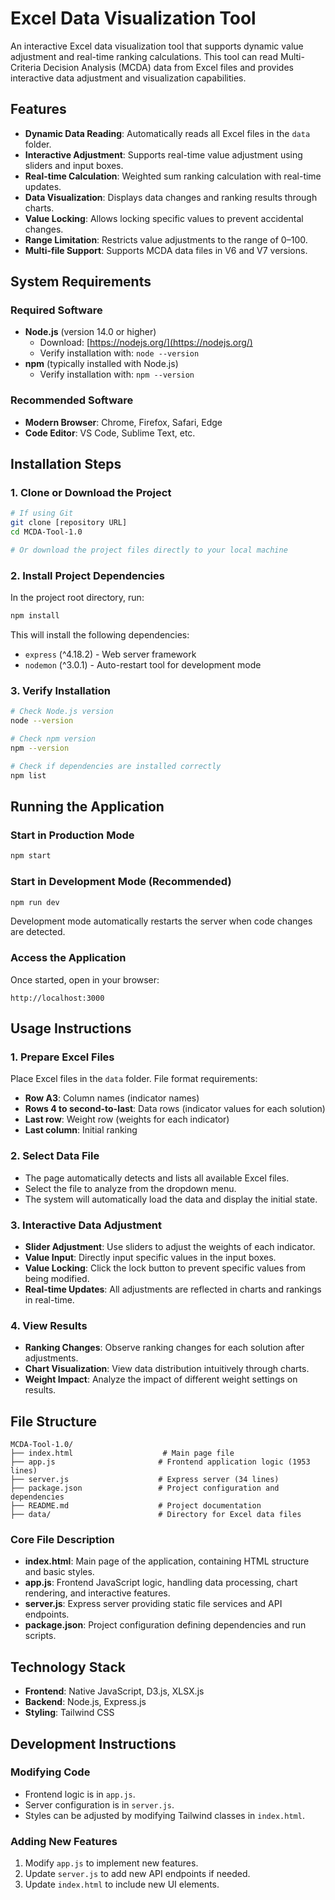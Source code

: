 # Excel Data Visualization Tool

An interactive Excel data visualization tool that supports dynamic value adjustment and real-time ranking calculations. This tool can read Multi-Criteria Decision Analysis (MCDA) data from Excel files and provides interactive data adjustment and visualization capabilities.

## Features

- **Dynamic Data Reading**: Automatically reads all Excel files in the `data` folder.
- **Interactive Adjustment**: Supports real-time value adjustment using sliders and input boxes.
- **Real-time Calculation**: Weighted sum ranking calculation with real-time updates.
- **Data Visualization**: Displays data changes and ranking results through charts.
- **Value Locking**: Allows locking specific values to prevent accidental changes.
- **Range Limitation**: Restricts value adjustments to the range of 0–100.
- **Multi-file Support**: Supports MCDA data files in V6 and V7 versions.

## System Requirements

### Required Software
- **Node.js** (version 14.0 or higher)
  - Download: [https://nodejs.org/](https://nodejs.org/)
  - Verify installation with: `node --version`
- **npm** (typically installed with Node.js)
  - Verify installation with: `npm --version`

### Recommended Software
- **Modern Browser**: Chrome, Firefox, Safari, Edge
- **Code Editor**: VS Code, Sublime Text, etc.

## Installation Steps

### 1. Clone or Download the Project
```bash
# If using Git
git clone [repository URL]
cd MCDA-Tool-1.0

# Or download the project files directly to your local machine
```

### 2. Install Project Dependencies
In the project root directory, run:
```bash
npm install
```

This will install the following dependencies:
- `express` (^4.18.2) - Web server framework
- `nodemon` (^3.0.1) - Auto-restart tool for development mode

### 3. Verify Installation
```bash
# Check Node.js version
node --version

# Check npm version
npm --version

# Check if dependencies are installed correctly
npm list
```

## Running the Application

### Start in Production Mode
```bash
npm start
```

### Start in Development Mode (Recommended)
```bash
npm run dev
```
Development mode automatically restarts the server when code changes are detected.

### Access the Application
Once started, open in your browser:
```
http://localhost:3000
```

## Usage Instructions

### 1. Prepare Excel Files
Place Excel files in the `data` folder. File format requirements:
- **Row A3**: Column names (indicator names)
- **Rows 4 to second-to-last**: Data rows (indicator values for each solution)
- **Last row**: Weight row (weights for each indicator)
- **Last column**: Initial ranking

### 2. Select Data File
- The page automatically detects and lists all available Excel files.
- Select the file to analyze from the dropdown menu.
- The system will automatically load the data and display the initial state.

### 3. Interactive Data Adjustment
- **Slider Adjustment**: Use sliders to adjust the weights of each indicator.
- **Value Input**: Directly input specific values in the input boxes.
- **Value Locking**: Click the lock button to prevent specific values from being modified.
- **Real-time Updates**: All adjustments are reflected in charts and rankings in real-time.

### 4. View Results
- **Ranking Changes**: Observe ranking changes for each solution after adjustments.
- **Chart Visualization**: View data distribution intuitively through charts.
- **Weight Impact**: Analyze the impact of different weight settings on results.

## File Structure

```
MCDA-Tool-1.0/
├── index.html                    # Main page file
├── app.js                       # Frontend application logic (1953 lines)
├── server.js                    # Express server (34 lines)
├── package.json                 # Project configuration and dependencies
├── README.md                    # Project documentation
├── data/                        # Directory for Excel data files
```

### Core File Description
- **index.html**: Main page of the application, containing HTML structure and basic styles.
- **app.js**: Frontend JavaScript logic, handling data processing, chart rendering, and interactive features.
- **server.js**: Express server providing static file services and API endpoints.
- **package.json**: Project configuration defining dependencies and run scripts.

## Technology Stack
- **Frontend**: Native JavaScript, D3.js, XLSX.js
- **Backend**: Node.js, Express.js
- **Styling**: Tailwind CSS

## Development Instructions

### Modifying Code
- Frontend logic is in `app.js`.
- Server configuration is in `server.js`.
- Styles can be adjusted by modifying Tailwind classes in `index.html`.

### Adding New Features
1. Modify `app.js` to implement new features.
2. Update `server.js` to add new API endpoints if needed.
3. Update `index.html` to include new UI elements.